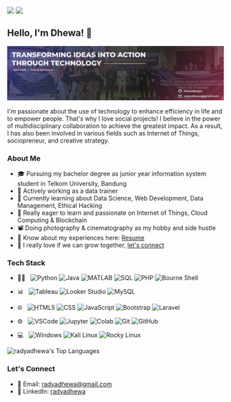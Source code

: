 <img src="https://img.shields.io/github/followers/radyadhewa"> <img src="https://img.shields.io/youtube/channel/views/UCP8rFHpHe8oFZRF5lxl-YjA">

<h2> Hello, I'm Dhewa! 👋 </h2>

<img src="https://github.com/radyadhewa/radyadhewa/blob/main/images/header.png" alt="banner">

<p>
  I'm passionate about the use of technology to enhance efficiency in life and to empower people. That's why I love social projects! I believe in the power of multidisciplinary collaboration to achieve the greatest impact. As a result, I has also been involved in various fields such as Internet of Things, sociopreneur, and creative strategy.
</p>

<h3> About Me </h3>

- 🎓 Pursuing my bachelor degree as junior year information system student in Telkom University, Bandung
- 🔭 Actively working as a data trainer
- 🌱 Currently learning about Data Science, Web Development, Data Management, Ethical Hacking
- 📖 Really eager to learn and passionate on Internet of Things, Cloud Computing & Blockchain
- 📽️ Doing photography & cinematography as my hobby and side hustle 
- 📄 Know about my experiences here: [Resume](https://drive.google.com/file/d/1ZZ1LIQX8QXe_I8y1lnDoTIhfapR081Bi/view?usp=drive_link)
- 🏫 I really love if we can grow together, [let's connect](#lets-connect)

<h3> Tech Stack </h3>

- 👨‍💻 &nbsp;
  ![Python](https://img.shields.io/badge/-Python-3776AB?style=flat&logo=python&logoColor=white)
  ![Java](https://img.shields.io/badge/-Java-007396?style=flat&logo=java&logoColor=white)
  ![MATLAB](https://img.shields.io/badge/-MATLAB-0076A8?style=flat&logo=mathworks&logoColor=white)
  ![SQL](https://img.shields.io/badge/-SQL-4479A1?style=flat&logo=postgresql&logoColor=white)
  ![PHP](https://img.shields.io/badge/-PHP-777BB4?style=flat&logo=php&logoColor=white)
  ![Bourne Shell](https://img.shields.io/badge/-Bourne_Shell-4EAA25?style=flat&logo=gnu-bash&logoColor=white)

- 📊 &nbsp;
  ![Tableau](https://img.shields.io/badge/-Tableau-E97627?style=flat&logo=tableau&logoColor=white)
  ![Looker Studio](https://img.shields.io/badge/-Google_Looker_Studio-00A7E0?style=flat&logo=looker&logoColor=white)
  ![MySQL](https://img.shields.io/badge/-MySQL-4479A1?style=flat&logo=mysql&logoColor=white)

- 🌐 &nbsp;
  ![HTML5](https://img.shields.io/badge/-HTML5-E34F26?style=flat&logo=HTML5&logoColor=white)
  ![CSS](https://img.shields.io/badge/-CSS-1572B6?style=flat&logo=CSS3&logoColor=white)
  ![JavaScript](https://img.shields.io/badge/-JavaScript-F7DF1E?style=flat&logo=javascript&logoColor=333333)
  ![Bootstrap](https://img.shields.io/badge/-Bootstrap-563D7C?style=flat&logo=bootstrap&logoColor=white)
  ![Laravel](https://img.shields.io/badge/-Laravel-FF2D20?style=flat&logo=laravel&logoColor=white)

- ⚙️ &nbsp;
  ![VSCode](https://img.shields.io/badge/-Visual_Studio_Code-007ACC?style=flat&logo=visual-studio-code&logoColor=white)
  ![Jupyter](https://img.shields.io/badge/-Jupyter-0078D4?style=flat&logo=jupyter&logoColor=white)
  ![Colab](https://img.shields.io/badge/-Google_Colab-F9AB00?style=flat&logo=google-colab&logoColor=white)
  ![Git](https://img.shields.io/badge/-Git-F05032?style=flat&logo=git&logoColor=white)
  ![GitHub](https://img.shields.io/badge/-GitHub-181717?style=flat&logo=github&logoColor=white)

- 💻 &nbsp;
  ![Windows](https://img.shields.io/badge/-Windows-0078D6?style=flat&logo=windows&logoColor=white)
  ![Kali Linux](https://img.shields.io/badge/-Kali_Linux-557C94?style=flat&logo=kali-linux&logoColor=white)
  ![Rocky Linux](https://img.shields.io/badge/-Rocky_Linux-8CC84B?style=flat&logo=rocky-linux&logoColor=white)

![radyadhewa's Top Languages](https://github-readme-stats.vercel.app/api/top-langs/?username=radyadhewa&theme=gotham&show_icons=true&hide_border=true&layout=compact)

<h3 id="lets-connect"> Let's Connect </h3>

- 📧 Email: [radyadhewa@gmail.com](mailto:YourEmail@example.com)
- 💼 LinkedIn: [radyadhewa](https://www.linkedin.com/in/radyadhewa)

<!--
**radyadhewa/radyadhewa** is a ✨ _special_ ✨ repository because its `README.md` (this file) appears on your GitHub profile.

Here are some ideas to get you started:

- 🔭 I’m currently working on ...
- 🌱 I’m currently learning ...
- 👯 I’m looking to collaborate on ...
- 🤔 I’m looking for help with ...
- 💬 Ask me about ...
- 📫 How to reach me: ...
- 😄 Pronouns: ...
- ⚡ Fun fact: ...
-->

